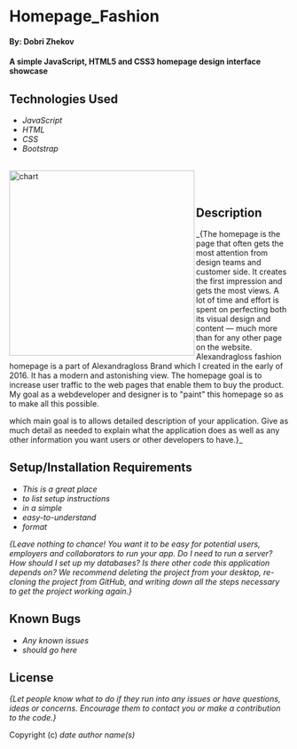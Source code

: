 # Homepage_Fashion

#### By: Dobri Zhekov

#### A simple JavaScript, HTML5 and CSS3 homepage design interface showcase

## Technologies Used

* _JavaScript_
* _HTML_
* _CSS_
* _Bootstrap_
<br />
<img align="left" alt="chart" width="334px" src="https://github.com/zhekovdobri/Homepage_Fashion/blob/f9cc36b877a7f148c4cbfe122778c1636aedc03e/Alexandragloss_Fashion_laguages_chart.png"> 

<br>
<br>

## Description

_{The homepage is the page that often gets the most attention from design teams and customer side. It creates the first impression and gets the most views. A lot of time and effort is spent on perfecting both its visual design and content — much more than for any other page on the website. Alexandragloss fashion homepage is a part of Alexandragloss Brand which I created in the early of 2016. It has a modern and astonishing view. The homepage goal is to increase user traffic to the web pages that enable them to buy the product. My goal as а webdeveloper and designer is to "paint" this homepage so as to make all this possible.



which main goal is to   allows detailed description of your application. Give as much detail as needed to explain what the application does as well as any other information you want users or other developers to have.}_

## Setup/Installation Requirements

* _This is a great place_
* _to list setup instructions_
* _in a simple_
* _easy-to-understand_
* _format_

_{Leave nothing to chance! You want it to be easy for potential users, employers and collaborators to run your app. Do I need to run a server? How should I set up my databases? Is there other code this application depends on? We recommend deleting the project from your desktop, re-cloning the project from GitHub, and writing down all the steps necessary to get the project working again.}_

## Known Bugs

* _Any known issues_
* _should go here_

## License

_{Let people know what to do if they run into any issues or have questions, ideas or concerns.  Encourage them to contact you or make a contribution to the code.}_

Copyright (c) _date_ _author name(s)_
